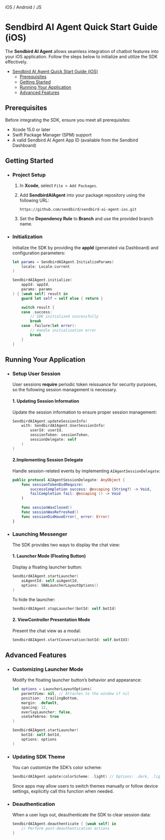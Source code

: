 iOS / Android / JS

# Sendbird AI Agent Quick Start Guide (iOS)

The **Sendbird AI Agent** allows seamless integration of chatbot features into your iOS application. Follow the steps below to initialize and utilize the SDK effectively.

- [Sendbird AI Agent Quick Start Guide (iOS)](#sendbird-ai-agent-quick-start-guide-ios)
  - [Prerequisites](#prerequisites)
  - [Getting Started](#getting-started)
  - [Running Your Application](#running-your-application)
  - [Advanced Features](#advanced-features)

## Prerequisites

Before integrating the SDK, ensure you meet all prerequisites:

- Xcode 15.0 or later
- Swift Package Manager (SPM) support
- A valid Sendbird AI Agent App ID (available from the Sendbird Dashboard)

## Getting Started

- ### Project Setup

  1. In **Xcode**, select `File > Add Packages`.
  2. Add **SendbirdAIAgent** into your package repository using the following URL:
    
     ```
     https://github.com/sendbird/sendbird-ai-agent-ios.git
     ```
  3. Set the **Dependency Rule** to **Branch** and use the provided branch name.

- ### Initialization

  Initialize the SDK by providing the **appId** (generated via Dashboard) and configuration parameters:

    ```swift
    let params = SendbirdAIAgent.InitializeParams(
        locale: Locale.current
    )

    SendbirdAIAgent.initialize(
        appId: appId,
        params: params
    ) { [weak self] result in
        guard let self = self else { return }

        switch result {
        case .success:
            // SDK initialized successfully
            break
        case .failure(let error):
            // Handle initialization error
            break
        }
    }
    ```

## Running Your Application

- ### Setup User Session
  User sessions **require** periodic token reissuance for security purposes, so the following session management is necessary.
    #### 1. Updating Session Information
    Update the session information to ensure proper session management:
    ```swift
    SendbirdAIAgent.updateSessionInfo(
        with: SendbirdAIAgent.UserSessionInfo(
            userId: userId,
            sessionToken: sessionToken,
            sessionDelegate: self
        )
    )
    ```
    #### 2.Implementing Session Delegate
    Handle session-related events by implementing `AIAgentSessionDelegate`:
    ```swift
    public protocol AIAgentSessionDelegate: AnyObject {
        func sessionTokenDidRequire(
            successCompletion success: @escaping (String?) -> Void,
            failCompletion fail: @escaping () -> Void
        )
        
        func sessionWasClosed()
        func sessionWasRefreshed()
        func sessionDidHaveError(_ error: Error)
    }
    ```
- ### Launching Messenger

    The SDK provides two ways to display the chat view:

    #### 1. Launcher Mode (Floating Button)

    Display a floating launcher button:

    ```swift
    SendbirdAIAgent.startLauncher(
        aiAgentId: self.aiAgentId,
        options: SBALauncherLayoutOptions()
    )
    ```

    To hide the launcher:

    ```swift
    SendbirdAIAgent.stopLauncher(botId: self.botId)
    ```

    #### 2. ViewController Presentation Mode

    Present the chat view as a modal:

    ```swift
    SendbirdAIAgent.startConversation(botId: self.botId3)
    ```

## Advanced Features

- ### Customizing Launcher Mode

    Modify the floating launcher button’s behavior and appearance:

    ```swift
    let options = LauncherLayoutOptions(
        parentView: nil, // Attaches to the window if nil
        position: .trailingBottom,
        margin: .default,
        spacing: 12,
        overlayLauncher: false,
        useSafeArea: true
    )

    SendbirdAIAgent.startLauncher(
        botId: self.botId,
        options: options
    )
    ```

- ### Updating SDK Theme

    You can customize the SDK’s color scheme:

    ```swift
    SendbirdAIAgent.update(colorScheme: .light) // Options: .dark, .light
    ```

    Since apps may allow users to switch themes manually or follow device settings, explicitly call this function when needed.

- ### Deauthentication

    When a user logs out, deauthenticate the SDK to clear session data:

    ```swift
    SendbirdAIAgent.deauthenticate { [weak self] in
        // Perform post-deauthentication actions
    }
    ```


[def]: #prerequisites
